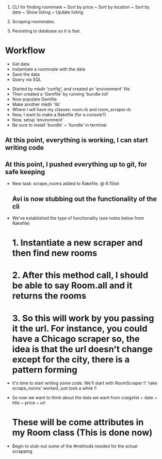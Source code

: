 1. CLI for finding roommate
 ~ Sort by price
 ~ Sort by location
 ~ Sort by date
 ~ Show listing
 ~ Update listing

2. Scraping roommates.

3. Persisting to database so it is fast.

# Workflow
  - Get data
  - Instantiate a roommate with the data
  - Save the data
  - Query via SQL

* Started by mkdir 'config', and created an 'environment' file
* Then created a 'Gemfile' by running 'bundle init'
* Now populate Gemfile
* Make another mkdir 'lib'
* Where I will have my classes: room.rb and room_scraper.rb
* Now, I want to make a Rakefile (for a console?)
* Now, setup 'environment'
* Be sure to install 'bundle' ~ 'bundle' in terminal.

## At this point, everything is working, I can start writing code ##
## At this point, I pushed everything up to git, for safe keeping  ##

* New task: scrape_rooms added to Rakefile.  @ 6:15ish
  ## Avi is now stubbing out the functionality of the cli ##
* We've established the type of functionality (see notes below from Rakefile)

  # 1. Instantiate a new scraper and then find new rooms

  # 2. After this method call, I should be able to say Room.all and it returns the rooms

  # 3. So this will work by you passing it the url.  For instance, you could have   a Chicago scraper so, the idea is that the url doesn't change except for the city, there is a pattern forming

* It's time to start writing some code.  We'll start with RoomScraper
   !! 'rake scrape_rooms' worked, just took a while !!

* So now we want to think about the data we want from craigslist
  ~ date
  ~ title
  ~ price
  ~ url
     # These will be come attributes in my Room class (This is done now)

* Begin to stub-out some of the #methods needed for the actual scrapping 
